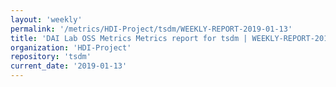 ```yaml
---
layout: 'weekly'
permalink: '/metrics/HDI-Project/tsdm/WEEKLY-REPORT-2019-01-13'
title: 'DAI Lab OSS Metrics Metrics report for tsdm | WEEKLY-REPORT-2019-01-13'
organization: 'HDI-Project'
repository: 'tsdm'
current_date: '2019-01-13'
---
```

